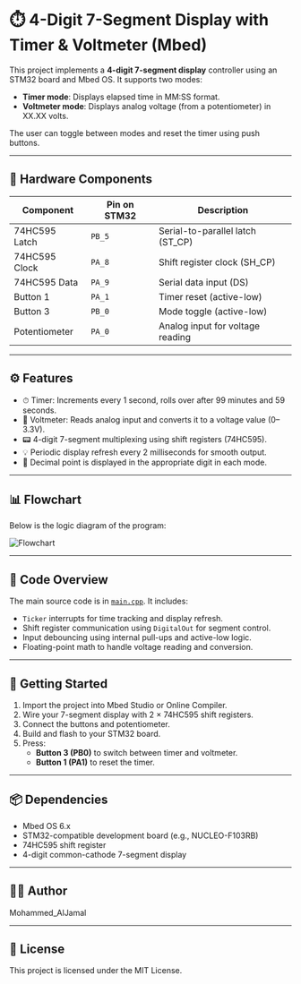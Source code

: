 # ⏱️ 4-Digit 7-Segment Display with Timer & Voltmeter (Mbed)

This project implements a **4-digit 7-segment display** controller using an STM32 board and Mbed OS. It supports two modes:
- **Timer mode**: Displays elapsed time in MM:SS format.
- **Voltmeter mode**: Displays analog voltage (from a potentiometer) in XX.XX volts.

The user can toggle between modes and reset the timer using push buttons.

---

## 🧰 Hardware Components

| Component        | Pin on STM32     | Description                          |
|------------------|------------------|--------------------------------------|
| 74HC595 Latch    | `PB_5`           | Serial-to-parallel latch (ST_CP)     |
| 74HC595 Clock    | `PA_8`           | Shift register clock (SH_CP)         |
| 74HC595 Data     | `PA_9`           | Serial data input (DS)               |
| Button 1         | `PA_1`           | Timer reset (active-low)             |
| Button 3         | `PB_0`           | Mode toggle (active-low)             |
| Potentiometer    | `PA_0`           | Analog input for voltage reading     |

---

## ⚙️ Features

- ⏱ Timer: Increments every 1 second, rolls over after 99 minutes and 59 seconds.
- 🔌 Voltmeter: Reads analog input and converts it to a voltage value (0–3.3V).
- 📟 4-digit 7-segment multiplexing using shift registers (74HC595).
- 💡 Periodic display refresh every 2 milliseconds for smooth output.
- 🧮 Decimal point is displayed in the appropriate digit in each mode.

---

## 📊 Flowchart

Below is the logic diagram of the program:

![Flowchart](A_flowchart_diagram_in_the_image_depicts_the_logic.png)

---

## 📁 Code Overview

The main source code is in [`main.cpp`](main.cpp). It includes:

- `Ticker` interrupts for time tracking and display refresh.
- Shift register communication using `DigitalOut` for segment control.
- Input debouncing using internal pull-ups and active-low logic.
- Floating-point math to handle voltage reading and conversion.

---

## 🚀 Getting Started

1. Import the project into Mbed Studio or Online Compiler.
2. Wire your 7-segment display with 2 × 74HC595 shift registers.
3. Connect the buttons and potentiometer.
4. Build and flash to your STM32 board.
5. Press:
   - **Button 3 (PB0)** to switch between timer and voltmeter.
   - **Button 1 (PA1)** to reset the timer.

---

## 📦 Dependencies

- Mbed OS 6.x
- STM32-compatible development board (e.g., NUCLEO-F103RB)
- 74HC595 shift register
- 4-digit common-cathode 7-segment display

---

## 👨‍💻 Author

Mohammed_AlJamal

---

## 📄 License

This project is licensed under the MIT License.

